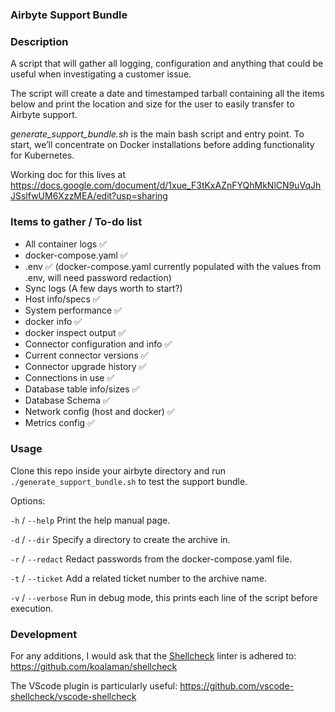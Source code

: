 ### Airbyte Support Bundle

### Description

A script that will gather all logging, configuration and anything that could be useful when investigating a customer issue.

The script will create a date and timestamped tarball containing all the items below and print the location and size for the user to easily transfer to Airbyte support.

_generate_support_bundle.sh_ is the main bash script and entry point. To start, we’ll concentrate on Docker installations before adding functionality for Kubernetes.

Working doc for this lives at https://docs.google.com/document/d/1xue_F3tKxAZnFYQhMkNlCN9uVqJhJSslfwUM6XzzMEA/edit?usp=sharing

### Items to gather / To-do list
* All container logs ✅
* docker-compose.yaml ✅
* .env ✅ (docker-compose.yaml currently populated with the values from .env, will need password redaction)
* Sync logs (A few days worth to start?)
* Host info/specs ✅
* System performance ✅
* docker info ✅
* docker inspect output ✅
* Connector configuration and info ✅
* Current connector versions ✅
* Connector upgrade history ✅
* Connections in use ✅
* Database table info/sizes ✅
* Database Schema ✅
* Network config (host and docker) ✅
* Metrics config ✅

### Usage

Clone this repo inside your airbyte directory and run `./generate_support_bundle.sh` to test the support bundle.

Options: 

`-h` / `--help` Print the help manual page.

`-d` / `--dir` Specify a directory to create the archive in.

`-r` / `--redact` Redact passwords from the docker-compose.yaml file.

`-t` / `--ticket` Add a related ticket number to the archive name.

`-v` / `--verbose` Run in debug mode, this prints each line of the script before execution.

### Development

For any additions, I would ask that the [Shellcheck](https://www.shellcheck.net/) linter is adhered to:
https://github.com/koalaman/shellcheck

The VScode plugin is particularly useful:
https://github.com/vscode-shellcheck/vscode-shellcheck